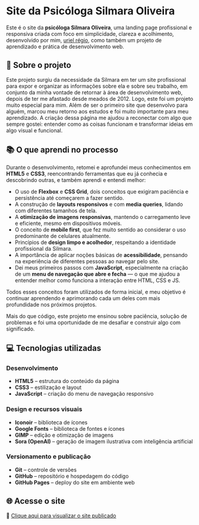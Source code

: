 # Site da Psicóloga Silmara Oliveira

Este é o site da **psicóloga Silmara Oliveira**, uma landing page profissional e responsiva criada com foco em simplicidade, clareza e acolhimento, desenvolvido por mim, [uriel régio](https://github.com/urielregio), como também um projeto de aprendizado e prática de desenvolvimento web.

## 🌱 Sobre o projeto

Este projeto surgiu da necessidade da Silmara em ter um site profissional para expor e organizar as informações sobre ela e sobre seu trabalho, em conjunto da minha vontade de retornar à área de desenvolvimento web, depois de ter me afastado desde meados de 2012. Logo, este foi um projeto muito especial para mim. Além de ser o primeiro site que desenvolvo para alguém, marcou meu retorno aos estudos e foi muito importante para meu aprendizado.
A criação dessa página me ajudou a reconectar com algo que sempre gostei: entender como as coisas funcionam e transformar ideias em algo visual e funcional.

## 📚 O que aprendi no processo

Durante o desenvolvimento, retomei e aprofundei meus conhecimentos em **HTML5** e **CSS3**, reencontrando ferramentas que eu já conhecia e descobrindo outras, e também aprendi e entendi melhor:

- O uso de **Flexbox** e **CSS Grid**, dois conceitos que exigiram paciência e persistência até começarem a fazer sentido.
- A construção de **layouts responsivos** e com **media queries**, lidando com diferentes tamanhos de tela.
- A **otimização de imagens responsivas**, mantendo o carregamento leve e eficiente, mesmo em dispositivos móveis.
- O conceito de **mobile first**, que fez muito sentido ao considerar o uso predominante de celulares atualmente.
- Princípios de **design limpo e acolhedor**, respeitando a identidade profissional da Silmara.
- A importância de aplicar noções básicas de **acessibilidade**, pensando na experiência de diferentes pessoas ao navegar pelo site.
- Dei meus primeiros passos com **JavaScript**, especialmente na criação de um **menu de navegação que abre e fecha** — o que me ajudou a entender melhor como funciona a interação entre HTML, CSS e JS.

Todos esses conceitos foram utilizados de forma inicial, e meu objetivo é continuar aprendendo e aprimorando cada um deles com mais profundidade nos próximos projetos.

Mais do que código, este projeto me ensinou sobre paciência, solução de problemas e foi uma oportunidade de me desafiar e construir algo com significado.

## 💻 Tecnologias utilizadas

### Desenvolvimento
- **HTML5** – estrutura do conteúdo da página  
- **CSS3** – estilização e layout  
- **JavaScript** – criação do menu de navegação responsivo  

### Design e recursos visuais
- **Iconoir** – biblioteca de ícones  
- **Google Fonts** – biblioteca de fontes e ícones  
- **GIMP** – edição e otimização de imagens  
- **Sora (OpenAI)** – geração de imagem ilustrativa com inteligência artificial  

### Versionamento e publicação
- **Git** – controle de versões  
- **GitHub** – repositório e hospedagem do código  
- **GitHub Pages** – deploy do site em ambiente web  


## 🌐 Acesse o site

🔗 [Clique aqui para visualizar o site publicado](https://silmaraoliveira.com.br/)


